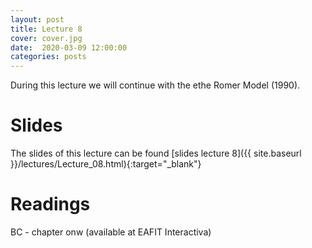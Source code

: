 ```yaml
---
layout: post
title: Lecture 8
cover: cover.jpg
date:  2020-03-09 12:00:00
categories: posts
---
```


During this lecture we will continue with the ethe Romer Model (1990).


# Slides

The slides of this lecture can be found [slides lecture 8]({{ site.baseurl }}/lectures/Lecture_08.html){:target="_blank"}

# Readings

BC - chapter onw (available at EAFIT Interactiva)
